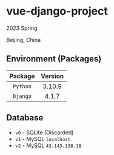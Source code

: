 # vue-django-project

2023 Spring

Beijing, China

## Environment (Packages)

|  Package   |  Version   |
|:----------:|:----------:|
|  `Python`  |   3.10.9   |
|  `Django`  |   4.1.7    |

## Database
- `v0` - SQLite (Discarded)
- `v1` - MySQL `localhost`
- `v2` - MySQL `43.143.138.18`
